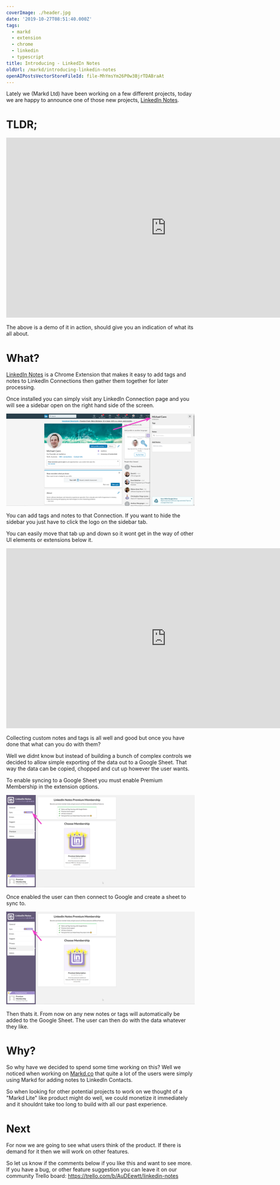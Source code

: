 ```yaml
---
coverImage: ./header.jpg
date: '2019-10-27T08:51:40.000Z'
tags:
  - markd
  - extension
  - chrome
  - linkedin
  - typescript
title: Introducing - LinkedIn Notes
oldUrl: /markd/introducing-linkedin-notes
openAIPostsVectorStoreFileId: file-MhYmsYm26P0w3BjrTDABraAt
---
```


Lately we (Markd Ltd) have been working on a few different projects, today we are happy to announce one of those new projects, [LinkedIn Notes](https://chrome.google.com/webstore/detail/linkedin-notes/efjjkjipkkciokjblkmmfbihellibile).

<!-- more -->

# TLDR;

<iframe width="853" height="480" src="https://www.youtube.com/embed/OD8sAuqS2vA" frameborder="0" allow="autoplay; encrypted-media" allowfullscreen></iframe>

The above is a demo of it in action, should give you an indication of what its all about.

# What?

[LinkedIn Notes](https://chrome.google.com/webstore/detail/linkedin-notes/efjjkjipkkciokjblkmmfbihellibile) is a Chrome Extension that makes it easy to add tags and notes to LinkedIn Connections then gather them together for later processing.

Once installed you can simply visit any LinkedIn Connection page and you will see a sidebar open on the right hand side of the screen.

[![](./ss0.png)](./ss0.png)

You can add tags and notes to that Connection. If you want to hide the sidebar you just have to click the logo on the sidebar tab.

You can easily move that tab up and down so it wont get in the way of other UI elements or extensions below it.

<iframe width="853" height="480" src="https://www.youtube.com/embed/xWqa8jBZPBY" frameborder="0" allow="autoplay; encrypted-media" allowfullscreen></iframe>

Collecting custom notes and tags is all well and good but once you have done that what can you do with them?

Well we didnt know but instead of building a bunch of complex controls we decided to allow simple exporting of the data out to a Google Sheet. That way the data can be copied, chopped and cut up however the user wants.

To enable syncing to a Google Sheet you must enable Premium Membership in the extension options.

[![](./ss1.png)](./ss1.png)

Once enabled the user can then connect to Google and create a sheet to sync to.

[![](./ss3.png)](./ss3.png)

Then thats it. From now on any new notes or tags will automatically be added to the Google Sheet. The user can then do with the data whatever they like.

# Why?

So why have we decided to spend some time working on this? Well we noticed when working on [Markd.co](https://markd.co/) that quite a lot of the users were simply using Markd for adding notes to LinkedIn Contacts.

So when looking for other potential projects to work on we thought of a "Markd Lite" like product might do well, we could monetize it immediately and it shouldnt take too long to build with all our past experience.

# Next

For now we are going to see what users think of the product. If there is demand for it then we will work on other features.

So let us know if the comments below if you like this and want to see more. If you have a bug, or other feature suggestion you can leave it on our community Trello board: https://trello.com/b/AuDEewtt/linkedin-notes
